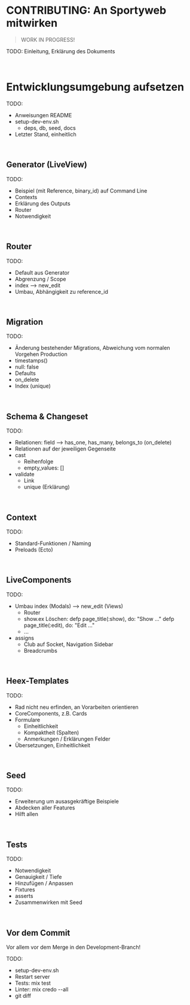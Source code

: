 # CONTRIBUTING: An Sportyweb mitwirken

> WORK IN PROGRESS!

TODO: Einleitung, Erklärung des Dokuments


&nbsp;

# Entwicklungsumgebung aufsetzen

TODO:

- Anweisungen README
- setup-dev-env.sh
    - deps, db, seed, docs
- Letzter Stand, einheitlich


&nbsp;

## Generator (LiveView)

TODO:

- Beispiel (mit Reference, binary_id) auf Command Line
- Contexts
- Erklärung des Outputs
- Router
- Notwendigkeit


&nbsp;

## Router

TODO:

- Default aus Generator
- Abgrenzung / Scope
- index --> new_edit
- Umbau, Abhängigkeit zu reference_id


&nbsp;

## Migration

TODO:

- Änderung bestehender Migrations, Abweichung vom normalen Vorgehen Production
- timestamps()
- null: false
- Defaults
- on_delete
- Index (unique)


&nbsp;

## Schema & Changeset

TODO:

- Relationen: field --> has_one, has_many, belongs_to (on_delete)
- Relationen auf der jeweiligen Gegenseite
- cast
    - Reihenfolge
    - empty_values: []
- validate
    - Link
    - unique (Erklärung)


&nbsp;

## Context

TODO:

- Standard-Funktionen / Naming
- Preloads (Ecto)


&nbsp;

## LiveComponents

TODO:

- Umbau index (Modals) --> new_edit (Views)
    - Router
    - show.ex
        Löschen:
        defp page_title(:show), do: "Show ..."
        defp page_title(:edit), do: "Edit ..."
    - ...
- assigns
    - Club auf Socket, Navigation Sidebar
    - Breadcrumbs


&nbsp;

## Heex-Templates

TODO:

- Rad nicht neu erfinden, an Vorarbeiten orientieren
- CoreComponents, z.B. Cards
- Formulare
    - Einheitlichkeit
    - Kompaktheit (Spalten)
    - Anmerkungen / Erklärungen Felder
- Übersetzungen, Einheitlichkeit


&nbsp;

## Seed

TODO:

- Erweiterung um ausasgekräftige Beispiele
- Abdecken aller Features
- Hilft allen


&nbsp;

## Tests

TODO:

- Notwendigkeit
- Genauigkeit / Tiefe
- Hinzufügen / Anpassen
- Fixtures
- asserts
- Zusammenwirken mit Seed


&nbsp;

## Vor dem Commit

Vor allem vor dem Merge in den Development-Branch!

TODO:

- setup-dev-env.sh
- Restart server
- Tests: mix test
- Linter: mix credo --all
- git diff
